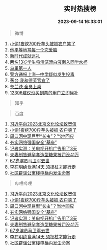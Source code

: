 <div align="center"><h2>实时热搜榜</h2><h4>2023-09-14 16:33:01</h4></div>

> 微博  

1. [小偷1夜挖700斤芋头被抓农户笑了](https://s.weibo.com/weibo?q=%23%E5%B0%8F%E5%81%B71%E5%A4%9C%E6%8C%96700%E6%96%A4%E8%8A%8B%E5%A4%B4%E8%A2%AB%E6%8A%93%E5%86%9C%E6%88%B7%E7%AC%91%E4%BA%86%23&t=31&band_rank=1&Refer=top)<br />
2. [他平等地骂每一个恋爱脑](https://s.weibo.com/weibo?q=%E4%BB%96%E5%B9%B3%E7%AD%89%E5%9C%B0%E9%AA%82%E6%AF%8F%E4%B8%80%E4%B8%AA%E6%81%8B%E7%88%B1%E8%84%91&t=31&band_rank=2&Refer=top)<br />
3. [新时代成就巡礼](https://s.weibo.com/weibo?q=%23%E6%96%B0%E6%97%B6%E4%BB%A3%E6%88%90%E5%B0%B1%E5%B7%A1%E7%A4%BC%23&t=31&band_rank=3&Refer=top)<br />
4. [两名13岁学生将清洁漂白液倒入同学水杯](https://s.weibo.com/weibo?q=%23%E4%B8%A4%E5%90%8D13%E5%B2%81%E5%AD%A6%E7%94%9F%E5%B0%86%E6%B8%85%E6%B4%81%E6%BC%82%E7%99%BD%E6%B6%B2%E5%80%92%E5%85%A5%E5%90%8C%E5%AD%A6%E6%B0%B4%E6%9D%AF%23&t=31&band_rank=4&Refer=top)<br />
5. [鸟巢第一人](https://s.weibo.com/weibo?q=%E9%B8%9F%E5%B7%A2%E7%AC%AC%E4%B8%80%E4%BA%BA&t=31&band_rank=5&Refer=top)<br />
6. [警方通报上海一中学疑似发生投毒](https://s.weibo.com/weibo?q=%23%E8%AD%A6%E6%96%B9%E9%80%9A%E6%8A%A5%E4%B8%8A%E6%B5%B7%E4%B8%80%E4%B8%AD%E5%AD%A6%E7%96%91%E4%BC%BC%E5%8F%91%E7%94%9F%E6%8A%95%E6%AF%92%23&t=31&band_rank=6&Refer=top)<br />
7. [茅台 我和德芙官宣了](https://s.weibo.com/weibo?q=%E8%8C%85%E5%8F%B0%20%E6%88%91%E5%92%8C%E5%BE%B7%E8%8A%99%E5%AE%98%E5%AE%A3%E4%BA%86&t=31&band_rank=7&Refer=top)<br />
8. [苍兰诀 全员上桌](https://s.weibo.com/weibo?q=%E8%8B%8D%E5%85%B0%E8%AF%80%20%E5%85%A8%E5%91%98%E4%B8%8A%E6%A1%8C&t=31&band_rank=8&Refer=top)<br />
9. [12306建议没买到票的用户立即候补](https://s.weibo.com/weibo?q=%2312306%E5%BB%BA%E8%AE%AE%E6%B2%A1%E4%B9%B0%E5%88%B0%E7%A5%A8%E7%9A%84%E7%94%A8%E6%88%B7%E7%AB%8B%E5%8D%B3%E5%80%99%E8%A1%A5%23&t=31&band_rank=9&Refer=top)<br />

> 知乎  


> 百度  

1. [习近平向2023北京文化论坛致贺信](https://www.baidu.com/s?wd=%E4%B9%A0%E8%BF%91%E5%B9%B3%E5%90%912023%E5%8C%97%E4%BA%AC%E6%96%87%E5%8C%96%E8%AE%BA%E5%9D%9B%E8%87%B4%E8%B4%BA%E4%BF%A1&sa=fyb_news&rsv_dl=fyb_news)<br />
2. [小偷1夜挖700斤芋头被抓 农户笑了](https://www.baidu.com/s?wd=%E5%B0%8F%E5%81%B71%E5%A4%9C%E6%8C%96700%E6%96%A4%E8%8A%8B%E5%A4%B4%E8%A2%AB%E6%8A%93+%E5%86%9C%E6%88%B7%E7%AC%91%E4%BA%86&sa=fyb_news&rsv_dl=fyb_news)<br />
3. [周口河中现巨型“长虫”？当地回应](https://www.baidu.com/s?wd=%E5%91%A8%E5%8F%A3%E6%B2%B3%E4%B8%AD%E7%8E%B0%E5%B7%A8%E5%9E%8B%E2%80%9C%E9%95%BF%E8%99%AB%E2%80%9D%EF%BC%9F%E5%BD%93%E5%9C%B0%E5%9B%9E%E5%BA%94&sa=fyb_news&rsv_dl=fyb_news)<br />
4. [夯实网络强国安全“基座”](https://www.baidu.com/s?wd=%E5%A4%AF%E5%AE%9E%E7%BD%91%E7%BB%9C%E5%BC%BA%E5%9B%BD%E5%AE%89%E5%85%A8%E2%80%9C%E5%9F%BA%E5%BA%A7%E2%80%9D&sa=fyb_news&rsv_dl=fyb_news)<br />
5. [记者实测：关电视开机广告用了3天](https://www.baidu.com/s?wd=%E8%AE%B0%E8%80%85%E5%AE%9E%E6%B5%8B%EF%BC%9A%E5%85%B3%E7%94%B5%E8%A7%86%E5%BC%80%E6%9C%BA%E5%B9%BF%E5%91%8A%E7%94%A8%E4%BA%863%E5%A4%A9&sa=fyb_news&rsv_dl=fyb_news)<br />
6. [夫妻制售避孕套造型糖果被罚没41万](https://www.baidu.com/s?wd=%E5%A4%AB%E5%A6%BB%E5%88%B6%E5%94%AE%E9%81%BF%E5%AD%95%E5%A5%97%E9%80%A0%E5%9E%8B%E7%B3%96%E6%9E%9C%E8%A2%AB%E7%BD%9A%E6%B2%A141%E4%B8%87&sa=fyb_news&rsv_dl=fyb_news)<br />
7. [67岁演员马卫军去世](https://www.baidu.com/s?wd=67%E5%B2%81%E6%BC%94%E5%91%98%E9%A9%AC%E5%8D%AB%E5%86%9B%E5%8E%BB%E4%B8%96&sa=fyb_news&rsv_dl=fyb_news)<br />
8. [李在明绝食满14天 须拐杖才能行走](https://www.baidu.com/s?wd=%E6%9D%8E%E5%9C%A8%E6%98%8E%E7%BB%9D%E9%A3%9F%E6%BB%A114%E5%A4%A9+%E9%A1%BB%E6%8B%90%E6%9D%96%E6%89%8D%E8%83%BD%E8%A1%8C%E8%B5%B0&sa=fyb_news&rsv_dl=fyb_news)<br />
9. [社区辟谣公寓楼电梯内发生命案](https://www.baidu.com/s?wd=%E7%A4%BE%E5%8C%BA%E8%BE%9F%E8%B0%A3%E5%85%AC%E5%AF%93%E6%A5%BC%E7%94%B5%E6%A2%AF%E5%86%85%E5%8F%91%E7%94%9F%E5%91%BD%E6%A1%88&sa=fyb_news&rsv_dl=fyb_news)<br />

> 哔哩哔哩  

1. [习近平向2023北京文化论坛致贺信](https://www.baidu.com/s?wd=%E4%B9%A0%E8%BF%91%E5%B9%B3%E5%90%912023%E5%8C%97%E4%BA%AC%E6%96%87%E5%8C%96%E8%AE%BA%E5%9D%9B%E8%87%B4%E8%B4%BA%E4%BF%A1&sa=fyb_news&rsv_dl=fyb_news)<br />
2. [小偷1夜挖700斤芋头被抓 农户笑了](https://www.baidu.com/s?wd=%E5%B0%8F%E5%81%B71%E5%A4%9C%E6%8C%96700%E6%96%A4%E8%8A%8B%E5%A4%B4%E8%A2%AB%E6%8A%93+%E5%86%9C%E6%88%B7%E7%AC%91%E4%BA%86&sa=fyb_news&rsv_dl=fyb_news)<br />
3. [周口河中现巨型“长虫”？当地回应](https://www.baidu.com/s?wd=%E5%91%A8%E5%8F%A3%E6%B2%B3%E4%B8%AD%E7%8E%B0%E5%B7%A8%E5%9E%8B%E2%80%9C%E9%95%BF%E8%99%AB%E2%80%9D%EF%BC%9F%E5%BD%93%E5%9C%B0%E5%9B%9E%E5%BA%94&sa=fyb_news&rsv_dl=fyb_news)<br />
4. [夯实网络强国安全“基座”](https://www.baidu.com/s?wd=%E5%A4%AF%E5%AE%9E%E7%BD%91%E7%BB%9C%E5%BC%BA%E5%9B%BD%E5%AE%89%E5%85%A8%E2%80%9C%E5%9F%BA%E5%BA%A7%E2%80%9D&sa=fyb_news&rsv_dl=fyb_news)<br />
5. [记者实测：关电视开机广告用了3天](https://www.baidu.com/s?wd=%E8%AE%B0%E8%80%85%E5%AE%9E%E6%B5%8B%EF%BC%9A%E5%85%B3%E7%94%B5%E8%A7%86%E5%BC%80%E6%9C%BA%E5%B9%BF%E5%91%8A%E7%94%A8%E4%BA%863%E5%A4%A9&sa=fyb_news&rsv_dl=fyb_news)<br />
6. [夫妻制售避孕套造型糖果被罚没41万](https://www.baidu.com/s?wd=%E5%A4%AB%E5%A6%BB%E5%88%B6%E5%94%AE%E9%81%BF%E5%AD%95%E5%A5%97%E9%80%A0%E5%9E%8B%E7%B3%96%E6%9E%9C%E8%A2%AB%E7%BD%9A%E6%B2%A141%E4%B8%87&sa=fyb_news&rsv_dl=fyb_news)<br />
7. [67岁演员马卫军去世](https://www.baidu.com/s?wd=67%E5%B2%81%E6%BC%94%E5%91%98%E9%A9%AC%E5%8D%AB%E5%86%9B%E5%8E%BB%E4%B8%96&sa=fyb_news&rsv_dl=fyb_news)<br />
8. [李在明绝食满14天 须拐杖才能行走](https://www.baidu.com/s?wd=%E6%9D%8E%E5%9C%A8%E6%98%8E%E7%BB%9D%E9%A3%9F%E6%BB%A114%E5%A4%A9+%E9%A1%BB%E6%8B%90%E6%9D%96%E6%89%8D%E8%83%BD%E8%A1%8C%E8%B5%B0&sa=fyb_news&rsv_dl=fyb_news)<br />
9. [社区辟谣公寓楼电梯内发生命案](https://www.baidu.com/s?wd=%E7%A4%BE%E5%8C%BA%E8%BE%9F%E8%B0%A3%E5%85%AC%E5%AF%93%E6%A5%BC%E7%94%B5%E6%A2%AF%E5%86%85%E5%8F%91%E7%94%9F%E5%91%BD%E6%A1%88&sa=fyb_news&rsv_dl=fyb_news)<br />
